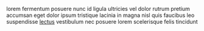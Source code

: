 lorem fermentum posuere nunc id ligula ultricies vel dolor rutrum pretium
accumsan eget dolor ipsum tristique lacinia in magna nisl quis faucibus leo
suspendisse [lectus](generated_webpages/augue2.md) vestibulum nec posuere lorem
scelerisque felis tincidunt